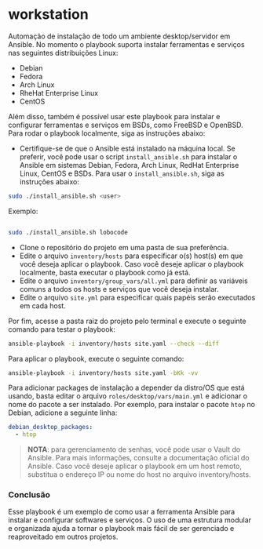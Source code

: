 # workstation
Automação de instalação de todo um ambiente desktop/servidor em Ansible. No momento o playbook suporta instalar ferramentas e serviços nas seguintes distribuições Linux:

* Debian
* Fedora
* Arch Linux
* RheHat Enterprise Linux
* CentOS

Além disso, também é possível usar este playbook para instalar e configurar ferramentas e serviços em BSDs, como FreeBSD e OpenBSD. Para rodar o playbook localmente, siga as instruções abaixo:

* Certifique-se de que o Ansible está instalado na máquina local. Se preferir, você pode usar o script `install_ansible.sh` para instalar o Ansible em sistemas Debian, Fedora, Arch Linux, RedHat Enterprise Linux, CentOS e BSDs. Para usar o `install_ansible.sh`, siga as instruções abaixo:

```bash
sudo ./install_ansible.sh <user>
```

Exemplo:

```bash

sudo ./install_ansible.sh lobocode
```

* Clone o repositório do projeto em uma pasta de sua preferência.
* Edite o arquivo `inventory/hosts` para especificar o(s) host(s) em que você deseja aplicar o playbook. Caso você deseje aplicar o playbook localmente, basta executar o playbook como já está.
* Edite o arquivo `inventory/group_vars/all.yml` para definir as variáveis comuns a todos os hosts e serviços que você deseja instalar.
* Edite o arquivo `site.yml` para especificar quais papéis serão executados em cada host.

Por fim, acesse a pasta raiz do projeto pelo terminal e execute o seguinte comando para testar o playbook:

```bash
ansible-playbook -i inventory/hosts site.yaml --check --diff
```

Para aplicar o playbook, execute o seguinte comando:

```bash
ansible-playbook -i inventory/hosts site.yaml -bKk -vv
```

Para adicionar packages de instalação a depender da distro/OS que está usando, basta editar o arquivo `roles/desktop/vars/main.yml` e adicionar o nome do pacote a ser instalado. Por exemplo, para instalar o pacote `htop` no Debian, adicione a seguinte linha:

```yaml
debian_desktop_packages:
  - htop
```

> **NOTA**: para gerenciamento de senhas, você pode usar o Vault do Ansible. Para mais informações, consulte a documentação oficial do Ansible. Caso você deseje aplicar o playbook em um host remoto, substitua o endereço IP ou nome do host no arquivo inventory/hosts.

### Conclusão

Esse playbook é um exemplo de como usar a ferramenta Ansible para instalar e configurar softwares e serviços. O uso de uma estrutura modular e organizada ajuda a tornar o playbook mais fácil de ser gerenciado e reaproveitado em outros projetos.